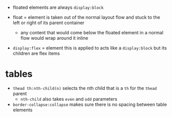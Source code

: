 - floated elements are always ```display:block```
- float = element is taken out of the normal layout flow and stuck to the left or right of its parent container
  - any content that would come below the floated element in a normal flow would wrap around it inline
  
- ```display:flex``` = element this is applied to acts like a ```display:block``` but its children are flex items

# tables
- ```thead th:nth-child(n)``` selects the nth child that is a ```th``` for the ```thead``` parent
  - ```nth-child``` also takes ```even``` and ```odd``` parameters
- ```border-collapse:collapse``` makes sure there is no spacing between table elements
